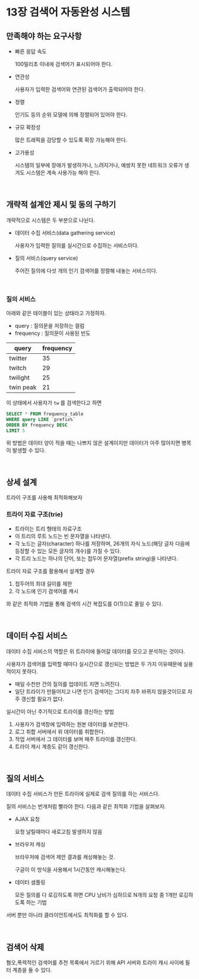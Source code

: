 # 13장 검색어 자동완성 시스템

## 만족해야 하는 요구사항

- 빠른 응답 속도

  100밀리초 이내에 검색어가 표시되어야 한다.

- 연관성

  사용자가 입력한 검색어와 연관된 검색어가 출력되어야 한다.

- 정렬

  인기도 등의 순위 모델에 의해 정렬되어 있어야 한다.

- 규모 확장성

  많은 트래픽을 감당할 수 있도록 확장 가능해야 한다.

- 고가용성

  시스템의 일부에 장애가 발생하거나, 느려지거나, 예쌍치 못한 네트워크 오류가 생겨도 시스템은 계속 사용가능 해야 한다.

<br />

## 개략적 설계안 제시 및 동의 구하기

개략적으로 시스템은 두 부분으로 나뉜다.

- 데이터 수집 서비스(data gathering service)

  사용자가 입력한 질의를 실시간으로 수집하는 서비스이다.

- 질의 서비스(query service)

  주어진 질의에 다섯 개의 인기 검색어를 정렬해 내놓는 서비스이다.

<br />

### 질의 서비스

아래와 같은 테이블이 있는 상태라고 가정하자.

- query : 질의문을 저장하는 컬럼
- frequency : 질의문이 사용된 빈도

| query     | frequency |
| --------- | --------- |
| twitter   | 35        |
| twitch    | 29        |
| twilight  | 25        |
| twin peak | 21        |

이 상태에서 사용자가 `tw` 를 검색한다고 하면

```sql
SELECT * FROM frequency_table
WHERE query LIKE `prefix%`
ORDER BY frequency DESC
LIMIT 5

```

위 방법은 데이터 양이 적을 때는 나쁘지 않은 설계이지만 데이터가 아주 많아지면 병목이 발생할 수 있다.

<br />

## 상세 설계

트라이 구조를 사용해 최적화해보자

### 트라이 자료 구조(trie)

- 트라이는 트리 형태의 자료구조
- 이 트리의 루트 노드는 빈 문자열을 나타낸다.
- 각 노드는 글자(character) 하나를 저장하며, 26개의 자식 노드(해당 글자 다음에 등장할 수 있는 모든 글자의 개수)를 가질 수 있다.
- 각 트리 노드는 하나의 단어, 또는 접두어 문자열(prefix string)을 나타낸다.

트라이 자료 구조를 활용해서 설계할 경우

1. 접두어의 최대 길이를 제한
2. 각 노드에 인기 검색어를 캐시

와 같은 최적화 기법을 통해 검색의 시간 복잡도를 O(1)으로 줄일 수 있다.

<br />

## 데이터 수집 서비스

데이터 수집 서비스의 역할은 위 트라이에 들어갈 데이터를 모으고 분석하는 것이다.

사용자가 검색어를 입력할 때마다 실시간으로 갱신되는 방법은 두 가지 이유때문에 실용적이지 못하다.

- 매일 수천만 건의 질의를 업데이트 치면 느려진다.
- 일단 트라이가 만들어지고 나면 인기 검색어는 그다지 자주 바뀌지 않을것이므로 자주 갱신할 필요가 없다.

실시간이 아닌 주기적으로 트라이를 갱신하는 방법

1. 사용자가 검색창에 입력하는 원본 데이터를 보관한다.
2. 로그 취합 서버에서 위 데이터를 취합한다.
3. 작업 서버에서 그 데이터를 보며 매주 트라이를 갱신한다.
4. 트라이 캐시 계층도 같이 갱신한다.

<br />

## 질의 서비스

데이터 수집 서비스가 만든 트라이에 실제로 검색 질의를 하는 서비스다.

질의 서비스는 번개처럼 빨라야 한다. 다음과 같은 최적화 기법을 살펴보자.

- AJAX 요청

  요청 날릴때마다 새로고침 발생하지 않음

- 브라우저 캐싱

  브라우저에 검색어 제안 결과를 캐싱해놓는 것.

  구글이 이 방식을 사용해서 1시간동안 캐시해놓는다.

- 데이터 샘플링

  모든 질의를 다 로깅하도록 하면 CPU 낭비가 심하므로 N개의 요청 중 1개만 로깅하도록 하는 기법

서버 뿐만 아니라 클라이언트에서도 최적화를 할 수 있다.

<br />

## 검색어 삭제

혐오,폭력적인 검색어를 추천 목록에서 거르기 위해 API 서버와 트라이 캐시 사이에 필터 계층을 둘 수 있다.
